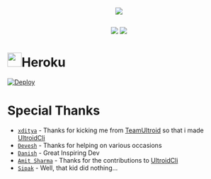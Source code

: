 # <p align="center"><a href="https://github.com/BLUE-DEVIL1134/UltroidCliTemplate"><img src="https://github-readme-stats.vercel.app/api/pin?username=BLUE-DEVIL1134&show_icons=true&theme=dracula&hide_border=true&repo=UltroidCliTemplate"></a></p>
<p align="center">
<a href="https://github.com/BLUE-DEVIL1134/UltroidCliTemplate"><img src="https://hits.seeyoufarm.com/api/count/incr/badge.svg?url=https%3A%2F%2Fgithub.com%2FBLUE-DEVIL1134%2FUltroidCliTemplate%2F&count_bg=%232100FF&title_bg=%2300BBFF&icon=github.svg&icon_color=%23000000&title=Views&edge_flat=false" /></a>
<img src="https://img.shields.io/badge/Version-1.0.1-blueviolet?&logo=github&style=flat" />
</p>

# <img height="32px" src="https://www.herokucdn.com/favicon.ico" />Heroku
[![Deploy](https://www.herokucdn.com/deploy/button.svg)](https://dashboard.heroku.com/new?button-url=https://github.com/RAJANGAMR/duplicate-filesTemplate&template=https://github.com/BLUE-DEVIL1134/UltroidCliTemplate)

# Special Thanks
  - [`xditya`](https://github.com/xditya) - Thanks for kicking me from [TeamUltroid](https://github.com/TeamUltroid) so that i made [UltroidCli](https://github.com/BLUE-DEVIL1134/UltroidCli)
  - [`Devesh`](https://github.com/new-dev0) - Thanks for helping on various occasions
  - [`Danish`](https://github.com/1Danish-00) - Great Inspiring Dev
  - [`Amit Sharma`](https://github.com/buddhhu) - Thanks for the contributions to [UltroidCli](https://github.com/BLUE-DEVIL1134/UltroidCli)
  - [`Sipak`](https://github.com/TechiError) - Well, that kid did nothing...

